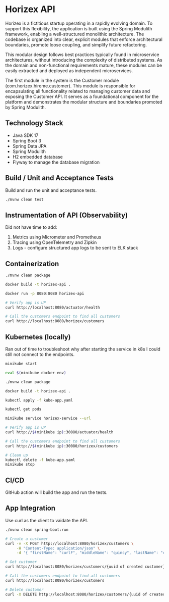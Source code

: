 # Horizex API

Horizex is a fictitious startup operating in a rapidly evolving domain. To support this flexibility, the application is
built using the Spring Modulith framework, enabling a well-structured monolithic architecture. The codebase is organized
into clear, explicit modules that enforce architectural boundaries, promote loose coupling, and simplify future
refactoring.

This modular design follows best practices typically found in microservice architectures, without introducing the
complexity of distributed systems. As the domain and non-functional requirements mature, these modules can be easily
extracted and deployed as independent microservices.

The first module in the system is the Customer module (com.horizex.hireme.customer). This module is responsible for
encapsulating all functionality related to managing customer data and exposing the Customer API. It serves as a
foundational component for the platform and demonstrates the modular structure and boundaries promoted by Spring
Modulith.  

## Technology Stack

- Java SDK 17
- Spring Boot 3
- Spring Data JPA
- Spring Modulith
- H2 embedded database
- Flyway to manage the database migration

## Build / Unit and Acceptance Tests

Build and run the unit and acceptance tests.
```bash
./mvnw clean test
```

## Instrumentation of API (Observability)

Did not have time to add:
1) Metrics using Micrometer and Prometheus
2) Tracing using OpenTelemetry and Zipkin
3) Logs - configure structured app logs to be sent to ELK stack

## Containerization

```bash
./mvnw clean package

docker build -t horizex-api .

docker run -p 8080:8080 horizex-api

# Verify app is UP
curl http://localhost:8080/actuator/health

# Call the customers endpoint to find all customers
curl http://localhost:8080/horizex/customers
```

## Kubernetes (locally)
Ran out of time to troubleshoot why after starting the service in k8s I could still not connect to the endpoints.
```bash
minikube start

eval $(minikube docker-env)

./mvnw clean package

docker build -t horizex-api .

kubectl apply -f kube-app.yaml

kubectl get pods

minikube service horizex-service --url

# Verify app is UP
curl http://$(minikube ip):30080/actuator/health

# Call the customers endpoint to find all customers
curl http://$(minikube ip):30080/horizex/customers

# Clean up
kubectl delete -f kube-app.yaml
minikube stop

```
## CI/CD

GitHub action will build the app and run the tests. 

## App Integration
Use curl as the client to vaidate the API. 

```bash
./mvnw clean spring-boot:run

# Create a customer
curl -v -X POST http://localhost:8080/horizex/customers \
     -H "Content-Type: application/json" \
     -d '{ "firstName": "curlF", "middleName": "quincy", "lastName": "curlL", "emailAddress": "curl1@gmail.com", "phoneNumber": "17038675309" }'

# Get customer
curl http://localhost:8080/horizex/customers/{uuid of created customer}

# Call the customers endpoint to find all customers
curl http://localhost:8080/horizex/customers

# Delete customer
curl -X DELETE http://localhost:8080/horizex/customers/{uuid of created customer}

```